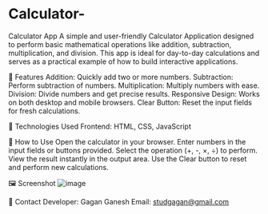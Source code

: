 # Calculator-
Calculator App
A simple and user-friendly Calculator Application designed to perform basic mathematical operations like addition, subtraction, multiplication, and division. This app is ideal for day-to-day calculations and serves as a practical example of how to build interactive applications.

🌟 Features
Addition: Quickly add two or more numbers.
Subtraction: Perform subtraction of numbers.
Multiplication: Multiply numbers with ease.
Division: Divide numbers and get precise results.
Responsive Design: Works on both desktop and mobile browsers.
Clear Button: Reset the input fields for fresh calculations.

🚀 Technologies Used
Frontend: HTML, CSS, JavaScript

🎯 How to Use
Open the calculator in your browser.
Enter numbers in the input fields or buttons provided.
Select the operation (+, -, ×, ÷) to perform.
View the result instantly in the output area.
Use the Clear button to reset and perform new calculations.

🖼️ Screenshot
![image](https://github.com/user-attachments/assets/30d1a997-08f4-4911-bc35-fb33a0aa5ff7)

💌 Contact
Developer: Gagan Ganesh
Email: studgagan@gmail.com
